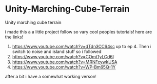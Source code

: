# Unity-Marching-Cube-Terrain
Unity marching cube terrain 


i made this a a little project follow so vary cool peoples tutorials!
here are the links!
1. https://www.youtube.com/watch?v=dTdn3CC64sc 
up to ep 4. Then i switch to noise and island stuff so i followed
2. https://www.youtube.com/watch?v=COmtTyLCd6I
3. https://www.youtube.com/watch?v=MRNFcywkUSA
4. https://www.youtube.com/watch?v=WP-Bm65Q-1Y

after a bit i have a somewhat working verson!

